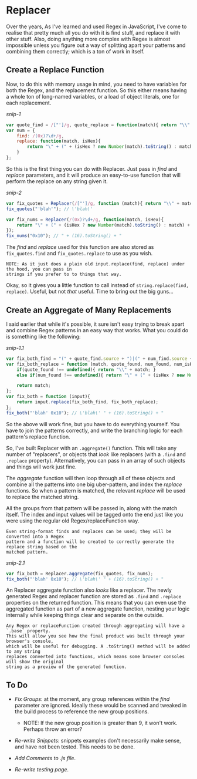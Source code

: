 # Replacer

Over the years, As I've learned and used Regex in JavaScript, I've come to realise that pretty 
much all you do with it is find stuff, and replace it with other stuff. Also, doing anything 
more complex with Regex is almost impossible unless you figure out a way of splitting apart your 
patterns and combining them correctly; which is a ton of work in itself.


## Create a Replace Function
Now, to do this with memory usage in mind, you need to have variables for both the Regex, and 
the replacement function. So this either means having a whole ton of long-named variables, or a 
load of object literals, one for each replacement.

_snip-1_
```js
var quote_find = /["']/g, quote_replace = function(match){ return "\\" + match; };
var num = {
	find: /(0x)?\d+/g,
	replace: function(match, isHex){
		return "\" + (" + (isHex ? new Number(match).toString() : match) + ").toString() + ";
	}
};
```

So this is the first thing you can do with Replacer. Just pass in _find_ and _replace_ 
parameters, and it will produce an easy-to-use function that will perform the replace on any 
string given it.

_snip-2_
```js
var fix_quotes = Replacer(/["']/g, function (match){ return "\\" + match; });
fix_quotes("'blah'"); // \'blah\'

var fix_nums = Replacer(/(0x)?\d+/g, function(match, isHex){
	return "\" + (" + (isHex ? new Number(match).toString() : match) + ").toString() + "; }
});
fix_nums("0x10"); // " + (16).toString() + "

```

The _find_ and _replace_ used for this function are also stored as `fix_quotes.find` and 
`fix_quotes.replace` to use as you wish.

	NOTE: As it just does a plain old input.replace(find, replace) under the hood, you can pass in 
	strings if you prefer to to things that way.

Okay, so it gives you a little function to call instead of `string.replace(find, replace)`. 
Useful, but not _that_ useful. Time to bring out the big guns&hellip;


## Create an Aggregate of Many Replacements

I said earlier that while it's possible, it sure isn't easy trying to break apart and combine 
Regex patterns in an easy way that works. What you could do is something like the following:

_snip-1.1_
```js
var fix_both_find = "(" + quote_find.source + ")|(" + num_find.source + ")";
var fix_both_replace = function (match, quote_found, num_found, num_isHex){
	if(quote_found !== undefined){ return "\\" + match; }
	else if(num_found !== undefined){ return "\" + (" + (isHex ? new Number(match).toString() : match) + ").toString() + "); }

	return match;
};
var fix_both = function (input){
	return input.replace(fix_both_find, fix_both_replace);
};
fix_both("'blah' 0x10"); // \'blah\' " + (16).toString() + "
```

So the above will work fine, but you have to do everything yourself. You have to join the 
patterns correctly, and write the branching logic for each pattern's replace function.

So, I've built Replacer with an `.aggregate()` function. This will take any number of 
"replacers", or objects that _look_ like replacers (with a `.find` and `.replace` property). 
Alternatively, you can pass in an array of such objects and things will work just fine.

The _aggregate_ function will then loop through all of these objects and combine all the 
patterns into one big uber-pattern, and index the _replace_ functions. So when a pattern is 
matched, the relevant _replace_ will be used to replace the matched string.

All the groups from that pattern will be passed in, along with the match itself. The index and 
input values will be tagged onto the end just like you were using the regular old 
Regex/replaceFunction way.

	Even string-format finds and replaces can be used; they will be converted into a Regex 
	pattern and a function will be created to correctly generate the replace string based on the 
	matched pattern.

_snip-2.1_
```js
var fix_both = Replacer.aggregate(fix_quotes, fix_nums);
fix_both("'blah' 0x10"); // \'blah\' " + (16).toString() + "
```

An Replacer aggregate function also _looks_ like a replacer. The newly generated Regex and replacer 
function are stored as `.find` and `.replace` properties on the returned function. This means 
that you can even use the aggregated function as part of a new aggregate function, nesting your 
logic internally while keeping things clear and separate on the outside.


	Any Regex or replaceFunction created through aggregating will have a `.base` property.
	This will allow you see how the final product was built through your browser's console, 
	which will be useful for debugging. A .toString() method will be added to any string 
	replaces converted into functions, which means some browser consoles will show the original 
	string as a preview of the generated function.


## To Do

- _Fix Groups_: at the moment, any group references within the _find_ parameter are ignored. 
Ideally these would be scanned and tweaked in the build process to reference the new group 
positions.
	- NOTE: If the new group position is greater than 9, it won't work. Perhaps throw an error?

- _Re-write Snippets_: snippets examples don't necessarily make sense, and have not been tested. 
This needs to be done.

- _Add Comments to .js file_.

- _Re-write testing page_.
